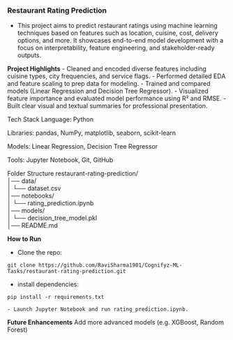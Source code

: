 ### Restaurant Rating Prediction
- This project aims to predict restaurant ratings using machine learning techniques based on features such as location, cuisine, cost, delivery options, and more. It showcases end-to-end model development with a focus on interpretability, feature engineering, and stakeholder-ready outputs.

__Project Highlights__
        - Cleaned and encoded diverse features including cuisine types, city frequencies, and service flags.
        - Performed detailed EDA and feature scaling to prep data for modeling.
        - Trained and compared models (Linear Regression and Decision Tree Regressor).
        - Visualized feature importance and evaluated model performance using R² and RMSE.
        - Built clear visual and textual summaries for professional presentation.

Tech Stack
Language: Python

Libraries: pandas, NumPy, matplotlib, seaborn, scikit-learn

Models: Linear Regression, Decision Tree Regressor

Tools: Jupyter Notebook, Git, GitHub

Folder Structure
restaurant-rating-prediction/   
│── data/    
│   └── dataset.csv    
│── notebooks/          
│   └── rating_prediction.ipynb           
│── models/             
│   └── decision_tree_model.pkl         
│── README.md          

__How to Run__
   - Clone the repo: 
        
    git clone https://github.com/RaviSharma1901/Cognifyz-ML-Tasks/restaurant-rating-prediction.git

   - install dependencies: 

    pip install -r requirements.txt

    - Launch Jupyter Notebook and run rating_prediction.ipynb.

__Future Enhancements__
Add more advanced models (e.g. XGBoost, Random Forest)
